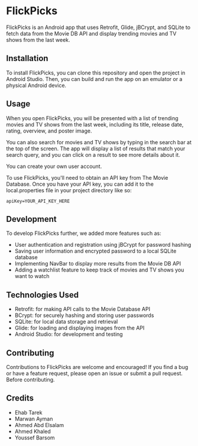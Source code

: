 # FlickPicks

FlickPicks is an Android app that uses Retrofit, Glide, jBCrypt, and SQLite to fetch data from the Movie DB API and display trending movies and TV shows from the last week.

## Installation

To install FlickPicks, you can clone this repository and open the project in Android Studio. Then, you can build and run the app on an emulator or a physical Android device.

## Usage

When you open FlickPicks, you will be presented with a list of trending movies and TV shows from the last week, including its title, release date, rating, overview, and poster image.

You can also search for movies and TV shows by typing in the search bar at the top of the screen. The app will display a list of results that match your search query, and you can click on a result to see more details about it.

You can create your own user account.

To use FlickPicks, you'll need to obtain an API key from The Movie Database. Once you have your API key, you can add it to the local.properties file in your project directory like so:

    apiKey=YOUR_API_KEY_HERE




## Development

To develop FlickPicks further, we added more features such as:

- User authentication and registration using jBCrypt for password hashing
- Saving user information and encrypted password  to a local SQLite database
- Implementing NavBar to display more results from the Movie DB API
- Adding a watchlist feature to keep track of movies and TV shows you want to watch


## Technologies Used
- Retrofit: for making API calls to the Movie Database API
- BCrypt: for securely hashing and storing user passwords
- SQLite: for local data storage and retrieval
- Glide: for loading and displaying images from the API
- Android Studio: for development and testing


Contributing
------------
Contributions to FlickPicks are welcome and encouraged! If you find a bug or have a feature request, please open an issue or submit a pull request. Before contributing.

## Credits

- Ehab Tarek
- Marwan Ayman
- Ahmed Abd Elsalam 
- Ahmed Khaled 
- Youssef Barsom 
 


